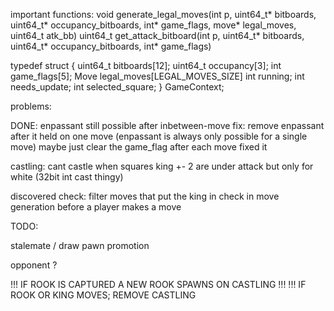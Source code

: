 
important functions:
void generate_legal_moves(int p, uint64_t* bitboards, uint64_t* occupancy_bitboards, int* game_flags, move* legal_moves, uint64_t atk_bb)
uint64_t get_attack_bitboard(int p, uint64_t* bitboards, uint64_t* occupancy_bitboards, int* game_flags)

typedef struct
{
    uint64_t bitboards[12];
    uint64_t occupancy[3];
    int game_flags[5];
    Move legal_moves[LEGAL_MOVES_SIZE]
    int running;
    int needs_update;
    int selected_square;
} GameContext;

problems:

DONE:
enpassant still possible after inbetween-move 
fix:
remove enpassant after it held on one move
(enpassant is always only possible for a single move)
maybe just clear the game_flag after each move fixed it

castling:
cant castle when squares king +- 2 are under attack
but only for white (32bit int cast thingy)

discovered check:
filter moves that put the king in check in move generation
before a player makes a move

TODO:

stalemate / draw
pawn promotion

opponent ? 

!!! IF ROOK IS CAPTURED A NEW ROOK SPAWNS ON CASTLING !!! 
!!! IF ROOK OR KING MOVES; REMOVE CASTLING
